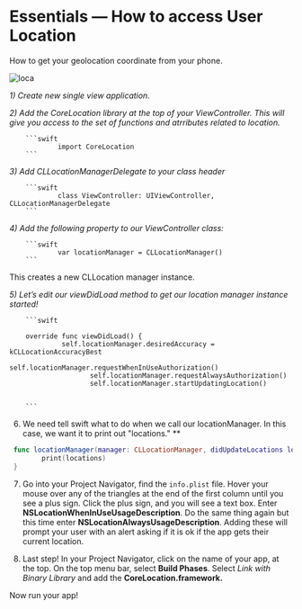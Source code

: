 # Essentials — How to access User Location

How to get your geolocation coordinate from your phone.

![loca](http://i.giphy.com/HzMfJIkTZgx8s.gif)

*1) Create new single view application.*

*2) Add the CoreLocation library at the top of your ViewController.  This will give you access to the set of functions and atrributes related to location.*

        ```swift 
                import CoreLocation
        ```

*3) Add CLLocationManagerDelegate to your class header*

        ```swift 
                class ViewController: UIViewController, CLLocationManagerDelegate
        ```

*4) Add the following property to our ViewController class:*

        ```swift 
                var locationManager = CLLocationManager() 
        ```

This creates a new CLLocation manager instance.


*5) Let’s edit our viewDidLoad method to get our location manager instance started!*

        ```swift

        override func viewDidLoad() {
                 self.locationManager.desiredAccuracy = kCLLocationAccuracyBest
                        self.locationManager.requestWhenInUseAuthorization()
                        self.locationManager.requestAlwaysAuthorization()
                        self.locationManager.startUpdatingLocation()


        ```

6. We need tell swift what to do when we call our locationManager.  In this case, we want it to print out "locations."  **

```swift
 func locationManager(manager: CLLocationManager, didUpdateLocations locations: [CLLocation]) {
        print(locations)
 }
```

7. Go into your Project Navigator, find the ```info.plist``` file.  Hover your mouse over any of the triangles at the end of the first column until you see a plus sign.  Click the plus sign, and you will see a text box. Enter **NSLocationWhenInUseUsageDescription**.  Do the same thing again but this time enter **NSLocationAlwaysUsageDescription**.  Adding these will prompt your user with an alert asking if it is ok if the app gets their current location.


8. Last step!  In your Project Navigator, click on the name of your app, at the top.  On the top menu bar, select **Build Phases**.  Select *Link with Binary Library* and add the **CoreLocation.framework.**

Now run your app!
